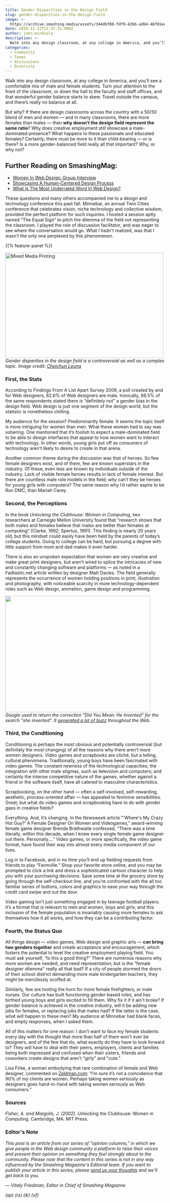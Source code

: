 ```yaml
---
title: Gender Disparities in the Design Field
slug: gender-disparities-in-the-design-field
image: >-
  https://archive.smashing.media/assets/344dbf88-fdf9-42bb-adb4-46f01eedd629/526990df-bbf1-424a-ac5a-c5a617f42952/female.jpg
date: 2010-11-12T12:47:31.000Z
author: john-mindiola
description: >-
  Walk into any design classroom, at any college in America, and you’ll see a comfortable mix of male and female students. Turn your attention to the front of the classroom, or down the hall to the faculty and staff offices, and that wonderful gender balance starts to skew. Travel outside the campus, and there’s really no balance at all. 
categories:
  - Community
  - Teams
  - Discussions
  - Diversity
---
```

Walk into any design classroom, at any college in America, and you’ll see a comfortable mix of male and female students. Turn your attention to the front of the classroom, or down the hall to the faculty and staff offices, and that wonderful gender balance starts to skew. Travel outside the campus, and there’s really no balance at all. 

But why? If there are design classrooms across the country with a 50/50 blend of men and women — and in many classrooms, there are more females than males — then <strong>why doesn’t the design field represent the same ratio</strong>? Why does creative employment still showcase a male-dominated presence? What happens to these passionate and educated females? Certainly, there must be more to it than child-bearing — or is there? Is a more gender-balanced field really all that important? Why, or why not?

## <span class="rh">Further Reading</span> on SmashingMag:

*   [Women In Web Design: Group Interview](https://www.smashingmagazine.com/2010/05/women-in-web-design-group-interview/)
*   [Showcasing A Human-Centered Design Process](https://www.smashingmagazine.com/2015/02/designing-case-studies-human-centered-design-process/)
*   [What Is The Most Underrated Word In Web Design?](https://www.smashingmagazine.com/2014/06/affordance-most-underrated-word-in-web-design/)

These questions and many others accompanied me to a design and technology conference this past fall. Minnebar, an annual Twin Cities conference that celebrates vision, niche technology and collective wisdom, provided the perfect platform for such inquiries. I hosted a session aptly named “The Equal Sign” to pitch the dilemma of the field not representing the classroom. I played the role of discussion facilitator, and was eager to see where the conversation would go. What I hadn’t realized, was that I wasn’t the only one perplexed by this phenomenon.

{{% feature-panel %}}

<a href="https://www.flickr.com/photos/seeminglee/3990108219/"><img loading="lazy" decoding="async" src="https://archive.smashing.media/assets/344dbf88-fdf9-42bb-adb4-46f01eedd629/af59e413-034d-4749-b277-4fd5b4eb3d95/mixed.jpg" alt="Mixed Media Printing" width="500" height="333" /></a><br>
<em>Gender disparities in the design field is a controversial as well as a complex topic. Image credit: <a href="https://www.flickr.com/photos/seeminglee/3990136105/in/photostream/">Choichun Leung</a> </em>

### First, the Stats

According to Findings From A List Apart Survey 2009, a poll created by and for Web designers, 82.6% of Web designers are male. Ironically, 66.5% of the same respondents stated there is “definitely not” a gender bias in the design field. Web design is just one segment of the design world, but the statistic is nonetheless chilling.

My audience for the session? Predominantly female. It seems the topic itself is more intriguing for women than men. What these women had to say was sobering. One mentioned that it’s foolish to expect a male-dominated field to be able to design interfaces that appeal to how women want to interact with technology. In other words, young girls put off as consumers of technology aren’t likely to desire to create in that arena.

Another common theme during the discussion was that of heroes. So few female designers exist, and of them, few are known superstars in the industry. Of these, even less are known by individuals outside of the industry. Lack of visible female heroes results in lack of female interest. But there are countless male role models in the field; why can’t they be heroes for young girls with computers? The same reason why I’d rather aspire to be Run DMC, than Mariah Carey.</p>

### Second, the Perceptions

In the book <em>Unlocking the Clubhouse: Women in Computing</em>, two researchers at Carnegie Mellon University found that “research shows that both males and females believe that males are better than females at computing” (Clarke, 1992; Spertus, 1991). This finding is nearly 20 years old, but this mindset could easily have been held by the parents of today’s college students. Going to college can be hard, but pursuing a degree with little support from mom and dad makes it even harder.

There is also an unspoken expectation that women are very creative and make great print designers, but aren’t wired to splice the intricacies of new and constantly changing software and platforms — as noted in a Fadtastic.net article written by designer Matt Davies. The field generally represents the occurrence of women holding positions in print, illustration and photography, with noticeable scarcity in more technology-dependent roles such as Web design, animation, game design and programming.

<a href="https://blogoscoped.com/archive/2007-05-24-n36.html"><img loading="lazy" decoding="async" src="https://archive.smashing.media/assets/344dbf88-fdf9-42bb-adb4-46f01eedd629/179d0969-692a-4fc0-b3a0-0e44420386a0/google-she-invented.jpg" alt="" width="458" height="368" /></a><br>
<em>Google used to return the correction "Did You Mean: He Invented" for the search "she invented". It <a href="https://blogoscoped.com/archive/2007-05-24-n36.html">generated a lot of buzz</a> throughout the Web.</em>

### Third, the Conditioning

Conditioning is perhaps the most obvious and potentially controversial (but definitely the most changing) of all the reasons why there aren’t more women designers. Video games and scrapbooks are cliché, but a telling, cultural phenomena. Traditionally, young boys have been fascinated with video games. The constant newness of the technological capacities; the integration with other male stigmas, such as television and computers; and certainly the intense competitive nature of the games, whether against a friend or the software itself, have all catered to masculine characteristics.

Scrapbooking, on the other hand — often a self-involved, self-rewarding, aesthetic, process-oriented affair — has appealed to feminine sensibilities. Great; but what do video games and scrapbooking have to do with gender gaps in creative fields?

Everything. And, it’s changing. In the <em>Newsweek</em> article “'Where's My Crazy Hot Guy?’ A Female Designer On Women and Videogames,” award-winning female game designer Brenda Brathwaite confessed, “There was a time literally, within this decade, when I knew every single female game designer out there. Personally….” Video games, or more specifically, the video game format, have found their way into almost every media component of our lives.

Log in to Facebook, and in no time you’ll end up fielding requests from friends to play “Farmville.” Shop your favorite store online, and you may be prompted to click a link and dress a sophisticated cartoon character to help you with your purchasing decisions. Save some time at the grocery store by going through the self-checkout line, and you’re confronted with the all too familiar series of buttons, colors and graphics to ease your way through the credit card swipe and out the door.

Video gaming isn’t just something engaged in by teenage football players. It’s a format that is relevant to men and women, boys and girls, and this inclusion of the female population is invariably causing more females to ask themselves how it all works, and how they can be a contributing factor.

### Fourth, the Status Quo

All things design — video games, Web design and graphic arts — <strong>can bring two genders together</strong> and create acceptance and encouragement, which fosters the potential to level the creative employment playing field. You must ask yourself, “Is this a good thing?” There are numerous reasons why more women are needed, and need representation; but is the "female designer dilemma" really all that bad? If a city of people stormed the doors of their school district demanding more male kindergarten teachers, they might be mercilessly scoffed at.

Similarly, few are tooting the horn for more female firefighters, or male nurses. Our culture has built functioning gender-based roles, and has birthed young boys and girls excited to fill them. Why fix it if it ain't broke? If gender balance is achieved in the creative industry, will it be adding new jobs for females, or replacing jobs that males had? If the latter is the case, what will happen to these men? My audience at Minnebar had blank faces, and empty responses, when I asked them.

All of this matters for one reason: I don’t want to face my female students every day with the thought that more than half of them won’t ever be designers, and of the few that do, what exactly do they have to look forward to? They will have to deal with their peers, employers, clients and families being both impressed and confused when their sisters, friends and coworkers create designs that aren’t "girly" and "cute."

Lisa Firke, a woman embodying that rare combination of female and Web designer, commented on <a href="https://www.zeldman.com/2007/04/19/women-in-web-design/">Zeldman.com</a>: “I’m sure it’s not a coincidence that 90% of my clients are women. Perhaps taking women seriously as designers goes hand-in-hand with taking women seriously as Web consumers.”

### Sources

<em>Fisher, A. and Margolis, J. (2002).</em> Unlocking the Clubhouse: Women in Computing. Cambridge, MA. MIT Press.</p>

### Editor's Note

<em>This post is an article from our series of "opinion columns," in which we give people in the Web design community a platform to raise their voices and present their opinion on something they feel strongly about to the community. Please note that the content in this series is not in any way influenced by the Smashing Magazine's Editorial team. If you want to publish your article in this series, please <a href="https://www.smashingmagazine.com/contact/">send us your thoughts</a> and we'll get back to you.</em>

<em>— Vitaly Friedman, Editor in Chief of Smashing Magazine</em>

<em>(sp) (rs) (ik) (vf)</em>

